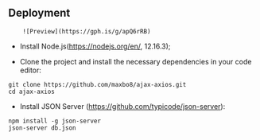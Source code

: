 ## Deployment
        ![Preview](https://gph.is/g/apQ6rRB)
- Install Node.js(https://nodejs.org/en/, 12.16.3);

- Clone the project and install the necessary dependencies in your code editor:
```
git clone https://github.com/maxbo8/ajax-axios.git
cd ajax-axios
```
- Install JSON Server (https://github.com/typicode/json-server):
```
npm install -g json-server
json-server db.json
```
